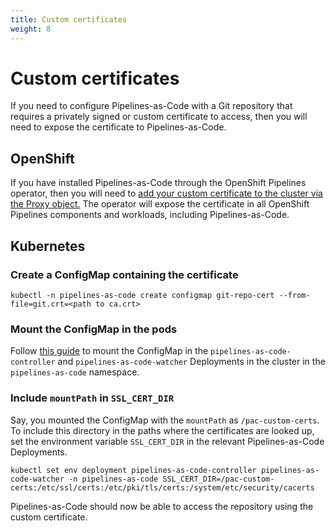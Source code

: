 ```yaml
---
title: Custom certificates
weight: 8
---
```

# Custom certificates

If you need to configure Pipelines-as-Code with a Git repository that
requires a privately signed or custom certificate to access, then you will
need to expose the certificate to Pipelines-as-Code.

## OpenShift

If you have installed Pipelines-as-Code through the OpenShift Pipelines
operator, then you will need to [add your custom certificate to the cluster via
the Proxy object.](https://docs.openshift.com/container-platform/4.11/networking/configuring-a-custom-pki.html#nw-proxy-configure-object_configuring-a-custom-pki)
The operator will expose the certificate in all OpenShift Pipelines
components and workloads, including Pipelines-as-Code.

## Kubernetes

### Create a ConfigMap containing the certificate

```shell
kubectl -n pipelines-as-code create configmap git-repo-cert --from-file=git.crt=<path to ca.crt>
```

### Mount the ConfigMap in the pods

Follow [this guide](https://kubernetes.io/docs/tasks/configure-pod-container/configure-pod-configmap/#add-configmap-data-to-a-volume)
to mount the ConfigMap in the `pipelines-as-code-controller` and
`pipelines-as-code-watcher` Deployments in the cluster in the
`pipelines-as-code` namespace.

### Include `mountPath` in `SSL_CERT_DIR`

Say, you mounted the ConfigMap with the `mountPath` as `/pac-custom-certs`.
To include this directory in the paths where the certificates are looked up,
set the environment variable `SSL_CERT_DIR` in the relevant Pipelines-as-Code
Deployments.

```shell
kubectl set env deployment pipelines-as-code-controller pipelines-as-code-watcher -n pipelines-as-code SSL_CERT_DIR=/pac-custom-certs:/etc/ssl/certs:/etc/pki/tls/certs:/system/etc/security/cacerts
```

Pipelines-as-Code should now be able to access the repository using the
custom certificate.

